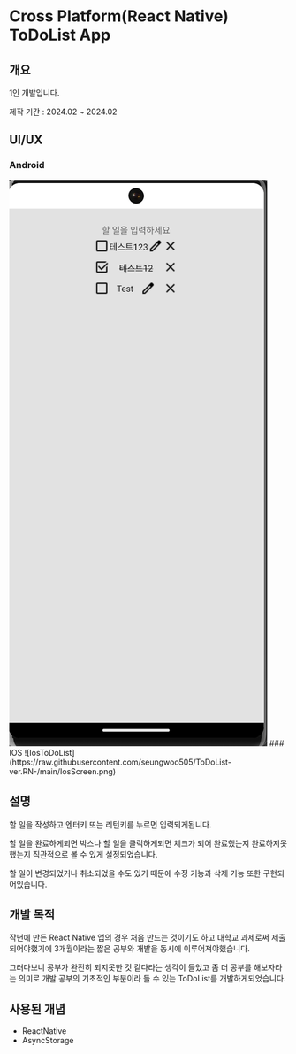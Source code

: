 # Cross Platform(React Native) ToDoList App

## 개요
1인 개발입니다.

제작 기간 : 2024.02 ~ 2024.02

## UI/UX
### Android
<img src="https://raw.githubusercontent.com/seungwoo505/ToDoList-ver.RN-/main/AndroidScreen.png" height="10%"/>
### IOS
![IosToDoList](https://raw.githubusercontent.com/seungwoo505/ToDoList-ver.RN-/main/IosScreen.png)

## 설명
할 일을 작성하고 엔터키 또는 리턴키를 누르면 입력되게됩니다.

할 일을 완료하게되면 박스나 할 일을 클릭하게되면 체크가 되어 완료했는지 완료하지못했는지 직관적으로 볼 수 있게 설정되었습니다.

할 일이 변경되었거나 취소되었을 수도 있기 때문에 수정 기능과 삭제 기능 또한 구현되어있습니다.

## 개발 목적
작년에 만든 React Native 앱의 경우 처음 만드는 것이기도 하고 대학교 과제로써 제출되어야했기에 3개월이라는 짧은 공부와 개발을 동시에 이루어져야했습니다.

그러다보니 공부가 완전히 되지못한 것 같다라는 생각이 들었고 좀 더 공부를 해보자라는 의미로 개발 공부의 기초적인 부분이라 들 수 있는 ToDoList를 개발하게되었습니다.

## 사용된 개념
- ReactNative
- AsyncStorage
